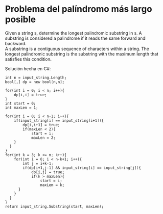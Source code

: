 # Problema del palíndromo más largo posible
Given a string s, determine the longest palindromic substring in s. A substring is considered a palindrome if it reads the same forward and backward.<br>
A substring is a contiguous sequence of characters within a string. The longest palindromic substring is the substring with the maximum length that satisfies this condition.<br>

Solución hecha en C#:

```
int n = input_string.Length;
bool[,] dp = new bool[n,n];

for(int i = 0; i < n; i++){
	dp[i,i] = true;
}
int start = 0;
int maxLen = 1;

for(int i = 0; i < n-1; i++){
	if(input_string[i] == input_string[i+1]){
		dp[i,i+1] = true;
		if(maxLen < 2){
			start = i;
			maxLen = 2;
    }
  }
}
for(int k = 3; k <= n; k++){
	for(int i = 0; i < n-k+1; i++){
		int j = i+k-1;
		if(dp[i+1,j-1] && input_string[i] == input_string[j]){
			dp[i,j] = true;
			if(k > maxLen){
				start = i;
				maxLen = k;
      }
    }
  }
}
return input_string.Substring(start, maxLen);
```
